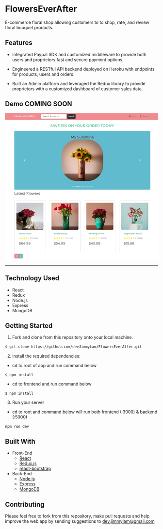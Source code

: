 
# FlowersEverAfter
E-commerce floral shop allowing customers to to shop, rate, and review floral bouquet products.
## Features
- Integrated Paypal SDK and customized middleware to provide both users and proprietors fast and secure payment options.

- Engineered a RESTful API backend deployed on Heroku with endpoints for products, users and orders.

- Built an Admin platform and leveraged the Redux library to provide proprietors with a customized dashboard of customer sales data.

## Demo COMING SOON
<p align="center">
  <img src="./frontend/public/images/fea_welcome.png">
</p>
<hr/>

## Technology Used 
- React
- Redux
- Node.js
- Express
- MongoDB


## Getting Started
1. Fork and clone from this repository onto your local machine.
```bash
$ git clone https://github.com/devJimmyLam/FlowersEverAfter.git
```
2. Install the required dependencies:
- cd to root of app and run command below 
```
$ npm install
```
- cd to frontend and run command below
```
$ npm install
```
3. Run your server
- cd to root and command below will run both frontend (:3000) & backend (:5000)
```
npm run dev
```

## Built With
* Front-End
  * [React](https://reactjs.org/)
  * [Redux.js](https://redux.js.org/)
  * [react-bootstrap](https://react-bootstrap.github.io/)
* Back-End
  * [Node.js](https://www.oracle.com/java/technologies/)
  * [Express](https://expressjs.com/)
  * [MongoDB](https://www.mongodb.com/)

## Contributing
Please feel free to fork from this repository, make pull requests and help improve the web app by sending suggestions to dev.jimmylam@gmail.com
